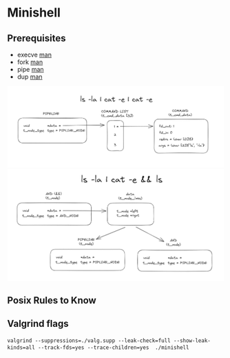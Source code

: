 # Minishell

## Prerequisites
- execve [man](http://manpagesfr.free.fr/man/man2/execve.2.html)
- fork [man](http://manpagesfr.free.fr/man/man2/fork.2.html)
- pipe [man](http://manpagesfr.free.fr/man/man2/pipe.2.html)
- dup [man](http://manpagesfr.free.fr/man/man2/dup.2.html)

![](assets/image1.png)
![](assets/image2.png)

## Posix Rules to Know

## Valgrind flags

```
valgrind --suppressions=./valg.supp --leak-check=full --show-leak-kinds=all --track-fds=yes --trace-children=yes  ./minishell
```
